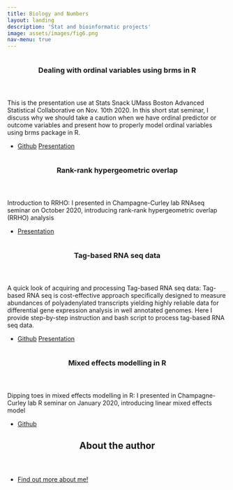 ```yaml
---
title: Biology and Numbers
layout: landing
description: 'Stat and bioinformatic projects'
image: assets/images/fig6.png
nav-menu: true
---
```


<!-- Main -->
<div id="main">

<!-- One -->
<!-- <section id="one">
	<div class="inner">
		<header class="major">
			<h2>Sed amet aliquam</h2>
		</header>
		<p>Nullam et orci eu lorem</p>
	</div>
</section> -->

<!-- Two -->
<section id="two" class="spotlights">
	<section>
		<a href="https://github.com/veritas1uxmea/mo_brms_function_stats_snack" class="image">
			<img src="{% link assets/images/brms_image.png %}" alt="" data-position="center center" />
		</a>
		<div class="content">
			<div class="inner">
				<header class="major">
					<h3>Dealing with ordinal variables using brms in R</h3>
				</header>
				<p>This is the presentation use at Stats Snack UMass Boston Advanced Statistical Collaborative on Nov. 10th 2020. In this short stat seminar, I discuss why we should take a caution when we have ordinal predictor or outcome variables and present how to properly model ordinal variables using brms package in R. </p>
				<ul class="actions">
					<li><a href="https://github.com/veritas1uxmea/mo_brms_function_stats_snack" class="button icon fa-github">Github</a>
					<a href="assets/html_pages/stats_snack_presentation.html" class="button icon fa-object-group">Presentation</a></li>
				</ul>
			</div>
		</div>
	</section>
	<section>
		<a href="https://docs.google.com/presentation/d/1x9zShUyXY6cZwRPCjzhpMvXKp-x6njx8K-Urx43fb7s/edit?usp=sharing" class="image">
			<img src="{% link assets/images/my_rrho.jpg %}" alt="" data-position="top center" />
		</a>
		<div class="content">
			<div class="inner">
				<header class="major">
					<h3>Rank-rank hypergeometric overlap</h3>
				</header>
				<p>Introduction to RRHO: I presented in Champagne-Curley lab RNAseq seminar on October 2020, introducing rank-rank hypergeometric overlap (RRHO) analysis </p>
				<ul class="actions">
					<li><a href="https://docs.google.com/presentation/d/1x9zShUyXY6cZwRPCjzhpMvXKp-x6njx8K-Urx43fb7s/edit?usp=sharing" class="button icon fa-object-group">Presentation</a></li>
				</ul>
			</div>
		</div>
	</section>
	<section>
		<a href="https://github.com/veritas1uxmea/tagseq_primer_labmeeting" class="image">
			<img src="{% link assets/images/tag-2.jpg %}" alt="" data-position="center center" />
		</a>
		<div class="content">
			<div class="inner">
				<header class="major">
					<h3>Tag-based RNA seq data</h3>
				</header>
				<p>A quick look of acquiring and processing Tag-based RNA seq data: Tag-based RNA seq is cost-effective approach specifically designed to measure abundances of polyadenylated transcripts yielding highly reliable data for differential gene expression analysis in well annotated genomes. Here I provide step-by-step instruction and bash script to process tag-based RNA seq data. </p>
				<ul class="actions">
					<li><a href="https://github.com/veritas1uxmea/tagseq_primer_labmeeting" class="button icon fa-github">Github</a>
					<a href="https://docs.google.com/presentation/d/13_lDt8nFBPRnDraOwHgMlGglk29mqXOuYTILQvhqVzg/edit?usp=sharing" class="button icon fa-object-group">Presentation</a></li>
				</ul>
			</div>
		</div>
	</section>
	<section>
		<a href="https://github.com/veritas1uxmea/Rseminar_LMM" class="image">
			<img src="{% link assets/images/mixed.jpg %}" alt="" data-position="top center" />
		</a>
		<div class="content">
			<div class="inner">
				<header class="major">
					<h3>Mixed effects modelling in R</h3>
				</header>
				<p>Dipping toes in mixed effects modelling in R: I presented in Champagne-Curley lab R seminar on January 2020, introducing linear mixed effects model</p>
				<ul class="actions">
					<li><a href="https://github.com/veritas1uxmea/Rseminar_LMM" class="button icon fa-github">Github</a></li>
				</ul>
			</div>
		</div>
	</section>
</section>	

<!-- Three -->
<section id="three">
	<div class="inner">
		<header class="major">
			<h2>About the author</h2>
		</header>
		<p> </p>
		<ul class="actions">
			<li><a href="01_about.html" class="button">Find out more about me!</a></li>
		</ul>
	</div>
</section>

